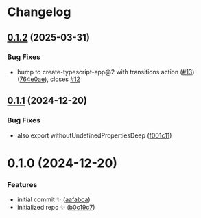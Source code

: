 # Changelog

## [0.1.2](https://github.com/JoshuaKGoldberg/without-undefined-properties/compare/0.1.1...0.1.2) (2025-03-31)

### Bug Fixes

- bump to create-typescript-app@2 with transitions action ([#13](https://github.com/JoshuaKGoldberg/without-undefined-properties/issues/13)) ([764e0ae](https://github.com/JoshuaKGoldberg/without-undefined-properties/commit/764e0ae9006d1fb7f803c5c55337040b7e8fb1fe)), closes [#12](https://github.com/JoshuaKGoldberg/without-undefined-properties/issues/12)

## [0.1.1](https://github.com/JoshuaKGoldberg/without-undefined-properties/compare/0.1.0...0.1.1) (2024-12-20)

### Bug Fixes

- also export withoutUndefinedPropertiesDeep ([f001c11](https://github.com/JoshuaKGoldberg/without-undefined-properties/commit/f001c1155642dadd0f916f6861f8ab6880675d6f))

# 0.1.0 (2024-12-20)

### Features

- initial commit ✨ ([aafabca](https://github.com/JoshuaKGoldberg/without-undefined-properties/commit/aafabca2aeb2d3243e7f659c9d0fbbe769ace055))
- initialized repo ✨ ([b0c19c7](https://github.com/JoshuaKGoldberg/without-undefined-properties/commit/b0c19c763fdff6118799561725a01b367e8ca8a3))
